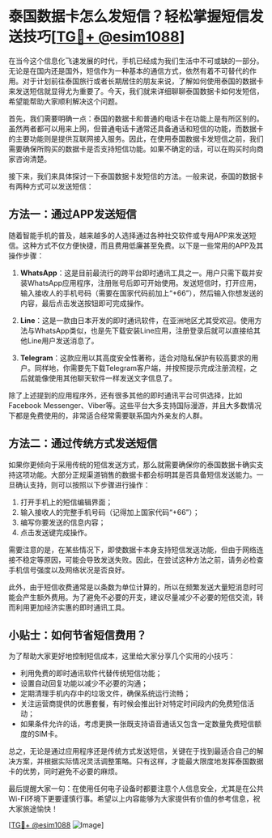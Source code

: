 # 泰国数据卡怎么发短信？轻松掌握短信发送技巧[[TG💪+ @esim1088](https://t.me/s/esim1088)]

在当今这个信息化飞速发展的时代，手机已经成为我们生活中不可或缺的一部分。无论是在国内还是国外，短信作为一种基本的通信方式，依然有着不可替代的作用。对于计划前往泰国旅行或者长期居住的朋友来说，了解如何使用泰国的数据卡来发送短信就显得尤为重要了。今天，我们就来详细聊聊泰国数据卡如何发短信，希望能帮助大家顺利解决这个问题。

首先，我们需要明确一点：泰国的数据卡和普通的电话卡在功能上是有所区别的。虽然两者都可以用来上网，但普通电话卡通常还具备通话和短信的功能，而数据卡的主要功能则是提供互联网接入服务。因此，在使用泰国数据卡发短信之前，我们需要确保所购买的数据卡是否支持短信功能。如果不确定的话，可以在购买时向商家咨询清楚。

接下来，我们来具体探讨一下泰国数据卡发短信的方法。一般来说，泰国的数据卡有两种方式可以发送短信：

## 方法一：通过APP发送短信

随着智能手机的普及，越来越多的人选择通过各种社交软件或专用APP来发送短信。这种方式不仅方便快捷，而且费用低廉甚至免费。以下是一些常用的APP及其操作步骤：

1. **WhatsApp**：这是目前最流行的跨平台即时通讯工具之一。用户只需下载并安装WhatsApp应用程序，注册账号后即可开始使用。发送短信时，打开应用，输入接收人的手机号码（需要在国家代码前加上“+66”），然后输入你想发送的内容，最后点击发送按钮即可完成操作。

2. **Line**：这是一款由日本开发的即时通讯软件，在亚洲地区尤其受欢迎。使用方法与WhatsApp类似，也是先下载安装Line应用，注册登录后就可以直接给其他Line用户发送消息了。

3. **Telegram**：这款应用以其高度安全性著称，适合对隐私保护有较高要求的用户。同样地，你需要先下载Telegram客户端，并按照提示完成注册流程，之后就能像使用其他聊天软件一样发送文字信息了。

除了上述提到的应用程序外，还有很多其他的即时通讯平台可供选择，比如Facebook Messenger、Viber等。这些平台大多支持国际漫游，并且大多数情况下都是免费使用的，非常适合经常需要联系国内外亲友的人群。

## 方法二：通过传统方式发送短信

如果你更倾向于采用传统的短信发送方式，那么就需要确保你的泰国数据卡确实支持这项功能。大部分正规渠道销售的数据卡都会标明其是否具备短信发送能力。一旦确认支持，则可以按照以下步骤进行操作：

1. 打开手机上的短信编辑界面；
2. 输入接收人的完整手机号码（记得加上国家代码“+66”）；
3. 编写你要发送的信息内容；
4. 点击发送键完成操作。

需要注意的是，在某些情况下，即使数据卡本身支持短信发送功能，但由于网络连接不稳定等原因，可能会导致发送失败。因此，在尝试这种方法之前，请务必检查手机信号强度以及网络状况是否良好。

此外，由于短信收费通常是以条数为单位计算的，所以在频繁发送大量短消息时可能会产生额外费用。为了避免不必要的开支，建议尽量减少不必要的短信交流，转而利用更加经济实惠的即时通讯工具。

## 小贴士：如何节省短信费用？

为了帮助大家更好地控制短信成本，这里给大家分享几个实用的小技巧：

- 利用免费的即时通讯软件代替传统短信功能；
- 设置自动回复功能以减少不必要的沟通；
- 定期清理手机内存中的垃圾文件，确保系统运行流畅；
- 关注运营商提供的优惠套餐，有时候会推出针对特定时间段内的免费短信活动；
- 如果条件允许的话，考虑更换一张既支持语音通话又包含一定数量免费短信额度的SIM卡。

总之，无论是通过应用程序还是传统方式发送短信，关键在于找到最适合自己的解决方案，并根据实际情况灵活调整策略。只有这样，才能最大限度地发挥泰国数据卡的优势，同时避免不必要的麻烦。

最后提醒大家一句：在使用任何电子设备时都要注意个人信息安全，尤其是在公共Wi-Fi环境下更要谨慎行事。希望以上内容能够为大家提供有价值的参考信息，祝大家旅途愉快！

[[TG💪+ @esim1088](https://t.me/s/esim1088) ![Image](https://i.postimg.cc/4NQfJmqS/Snipaste-2025-05-13-00-14-12.png)]